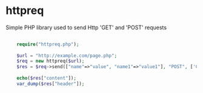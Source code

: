 # httpreq
Simple PHP library used to send Http 'GET' and 'POST' requests


  ```php
      
      require("httpreq.php");
      
      $url = "http://example.com/page.php";
	  $req = new httpreq($url);
	  $res = $req->send(["name"=>"value", "name1"=>"value1"], "POST", ['Content-Type'=>'application/x-www-form-urlencoded', 'Cookie'=>['cookie0=cookie1','cookie1=cookie1']]);
	  
	  echo($res["content"]);
	  var_dump($res["header"]);
	  
	  
````  
	  
	
